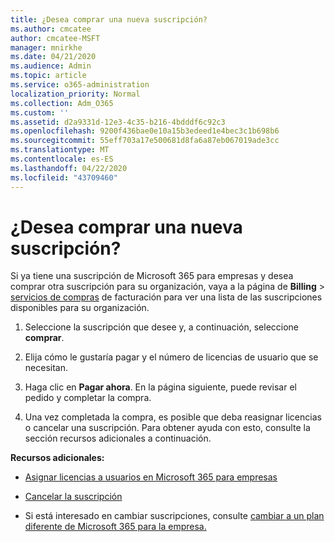 ```yaml
---
title: ¿Desea comprar una nueva suscripción?
ms.author: cmcatee
author: cmcatee-MSFT
manager: mnirkhe
ms.date: 04/21/2020
ms.audience: Admin
ms.topic: article
ms.service: o365-administration
localization_priority: Normal
ms.collection: Adm_O365
ms.custom: ''
ms.assetid: d2a9331d-12e3-4c35-b216-4bdddf6c92c3
ms.openlocfilehash: 9200f436bae0e10a15b3edeed1e4bec3c1b698b6
ms.sourcegitcommit: 55eff703a17e500681d8fa6a87eb067019ade3cc
ms.translationtype: MT
ms.contentlocale: es-ES
ms.lasthandoff: 04/22/2020
ms.locfileid: "43709460"
---
```

# <a name="looking-to-buy-a-new-subscription"></a>¿Desea comprar una nueva suscripción?

Si ya tiene una suscripción de Microsoft 365 para empresas y desea comprar otra suscripción para su organización, vaya a la página de **Billing** \> [servicios de compras](https://go.microsoft.com/fwlink/p/?linkid=868433) de facturación para ver una lista de las suscripciones disponibles para su organización.
 
1. Seleccione la suscripción que desee y, a continuación, seleccione **comprar**.

2. Elija cómo le gustaría pagar y el número de licencias de usuario que se necesitan.

3. Haga clic en **Pagar ahora**. En la página siguiente, puede revisar el pedido y completar la compra.

4. Una vez completada la compra, es posible que deba reasignar licencias o cancelar una suscripción. Para obtener ayuda con esto, consulte la sección recursos adicionales a continuación.

 **Recursos adicionales:**
  
- [Asignar licencias a usuarios en Microsoft 365 para empresas](https://docs.microsoft.com/office365/admin/subscriptions-and-billing/assign-licenses-to-users)
    
- [Cancelar la suscripción](https://docs.microsoft.com/office365/admin/subscriptions-and-billing/cancel-your-subscription)
    
- Si está interesado en cambiar suscripciones, consulte [cambiar a un plan diferente de Microsoft 365 para la empresa.](https://docs.microsoft.com/office365/admin/subscriptions-and-billing/switch-to-a-different-plan)